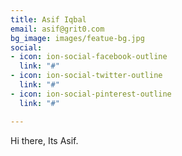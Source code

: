 ```yaml
---
title: Asif Iqbal
email: asif@grit0.com
bg_image: images/featue-bg.jpg
social:
- icon: ion-social-facebook-outline
  link: "#"
- icon: ion-social-twitter-outline
  link: "#"
- icon: ion-social-pinterest-outline
  link: "#"

---
```

Hi there, Its Asif.